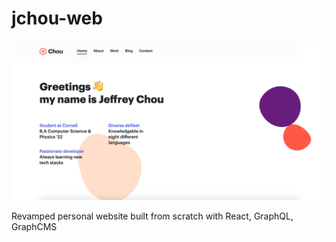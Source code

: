 # jchou-web



![demo](demo/demo.png)

Revamped personal website built from scratch with React, GraphQL, GraphCMS

